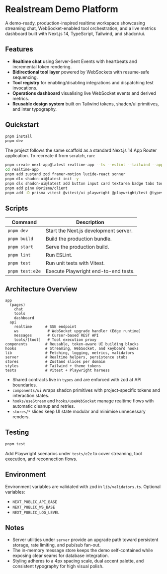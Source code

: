 # Realstream Demo Platform

A demo-ready, production-inspired realtime workspace showcasing streaming chat, WebSocket-enabled tool orchestration, and a live metrics dashboard built with Next.js 14, TypeScript, Tailwind, and shadcn/ui.

## Features

- **Realtime chat** using Server-Sent Events with heartbeats and incremental token rendering.
- **Bidirectional tool layer** powered by WebSockets with resume-safe sequencing.
- **Tool registry** for enabling/disabling integrations and dispatching test invocations.
- **Operations dashboard** visualising live WebSocket events and derived metrics.
- **Reusable design system** built on Tailwind tokens, shadcn/ui primitives, and Inter typography.

## Quickstart

```bash
pnpm install
pnpm dev
```

The project follows the same scaffold as a standard Next.js 14 App Router application. To recreate it from scratch, run:

```bash
pnpm create next-app@latest realtime-app --ts --eslint --tailwind --app
cd realtime-app
pnpm add zustand zod framer-motion lucide-react sonner
pnpm dlx shadcn-ui@latest init -y
pnpm dlx shadcn-ui@latest add button input card textarea badge tabs tooltip dialog dropdown-menu scroll-area skeleton
pnpm add pino @prisma/client
pnpm add -D prisma vitest @vitest/ui playwright @playwright/test @types/node
```

## Scripts

| Command | Description |
| --- | --- |
| `pnpm dev` | Start the Next.js development server. |
| `pnpm build` | Build the production bundle. |
| `pnpm start` | Serve the production build. |
| `pnpm lint` | Run ESLint. |
| `pnpm test` | Run unit tests with Vitest. |
| `pnpm test:e2e` | Execute Playwright end-to-end tests. |

## Architecture Overview

```
app
  (pages)
    chat
    tools
    dashboard
  api
    realtime      # SSE endpoint
    ws             # WebSocket upgrade handler (Edge runtime)
    messages       # Cursor-based REST API
    tools/[tool]   # Tool execution proxy
components        # Reusable, token-aware UI building blocks
hooks             # Streaming, WebSocket, and keyboard hooks
lib               # Fetching, logging, metrics, validators
server            # Realtime helpers, persistence stubs
stores            # Zustand slices per domain
styles            # Tailwind + theme tokens
tests             # Vitest + Playwright harness
```

- Shared contracts live in `types` and are enforced with zod at API boundaries.
- `components/ui` wraps shadcn primitives with project-specific tokens and interaction states.
- `hooks/useStream` and `hooks/useWebSocket` manage realtime flows with automatic cleanup and retries.
- `stores/*` slices keep UI state modular and minimise unnecessary renders.

## Testing

```bash
pnpm test
```

Add Playwright scenarios under `tests/e2e` to cover streaming, tool execution, and reconnection flows.

## Environment

Environment variables are validated with zod in `lib/validators.ts`. Optional variables:

- `NEXT_PUBLIC_API_BASE`
- `NEXT_PUBLIC_WS_BASE`
- `NEXT_PUBLIC_LOG_LEVEL`

## Notes

- Server utilities under `server` provide an upgrade path toward persistent storage, rate limiting, and pub/sub fan-out.
- The in-memory message store keeps the demo self-contained while exposing clear seams for database integration.
- Styling adheres to a 4px spacing scale, dual accent palette, and consistent typography for high visual polish.
